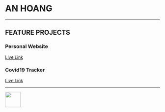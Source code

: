 # AN HOANG

---

## FEATURE PROJECTS

### Personal Website
[Live Link](https://anhoang.netlify.app/)

### Covid19 Tracker
[Live Link](https://covid19tracker-anhoang.netlify.app/)

---

<img src="https://upload.wikimedia.org/wikipedia/commons/thumb/9/99/Unofficial_JavaScript_logo_2.svg/2048px-Unofficial_JavaScript_logo_2.svg.png" width="50px"/>
